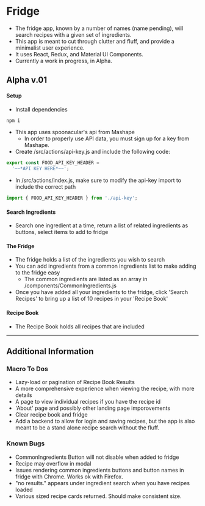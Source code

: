# Fridge

- The fridge app, known by a number of names (name pending), will search recipes with a given set of ingredients.
- This app is meant to cut through clutter and fluff, and provide a minimalist user experience.
- It uses React, Redux, and Material UI Components.
- Currently a work in progress, in Alpha.

## Alpha v.01
#### Setup
- Install dependencies
```javascript
npm i
```
- This app uses spoonacular's api from Mashape
  - In order to properly use API data, you must sign up for a key from Mashape. 
- Create /src/actions/api-key.js and include the following code:
```javascript
export const FOOD_API_KEY_HEADER =
  '~~*API KEY HERE*~~';
````
- In /src/actions/index.js, make sure to modify the api-key import to include the correct path
```javascript
import { FOOD_API_KEY_HEADER } from './api-key';
````

#### Search Ingredients

- Search one ingredient at a time, return a list of related ingredients as buttons, select items to add to fridge

#### The Fridge

- The fridge holds a list of the ingredients you wish to search
- You can add ingredients from a common ingredients list to make adding to the fridge easy
  - The common ingredients are listed as an array in /components/CommonIngredients.js
- Once you have added all your ingredients to the fridge, click 'Search Recipes' to bring up a list of 10 recipes in your 'Recipe Book'

#### Recipe Book

- The Recipe Book holds all recipes that are included
---
## Additional Information
### Macro To Dos

- Lazy-load or pagination of Recipe Book Results
- A more comprehensive experience when viewing the recipe, with more details
- A page to view individual recipes if you have the recipe id
- 'About' page and possibly other landing page imporovements
- Clear recipe book and fridge
- Add a backend to allow for login and saving recipes, but the app is also meant to be a stand alone recipe search without the fluff.

### Known Bugs

- CommonIngredients Button will not disable when added to fridge
- Recipe may overflow in modal
- Issues rendering common ingredients buttons and button names in fridge with Chrome. Works ok with Firefox.
- "no results." appears under ingredient search when you have recipes loaded
- Various sized recipe cards returned. Should make consistent size.
